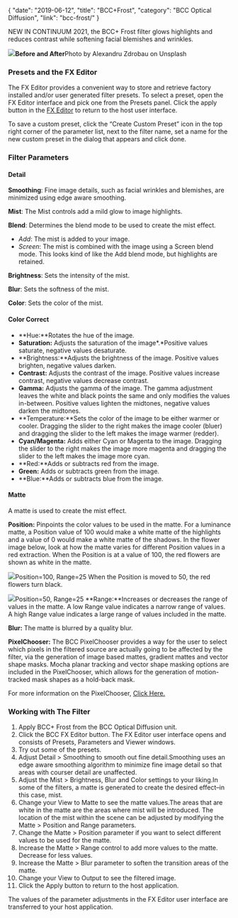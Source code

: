 {
"date": "2019-06-12",
"title": "BCC+Frost",
"category": "BCC Optical Diffusion",
"link": "bcc-frost/"
}

 
NEW IN CONTINUUM 2021, the BCC+ Frost filter glows highlights and reduces contrast while softening facial blemishes and wrinkles. 


![](https://borisfx-com-res.cloudinary.com/image/upload//documentation/continuum/uploads/2020/10/Image_230.png)**Before and After**Photo by Alexandru Zdrobau on Unsplash 
### Presets and the FX Editor


The FX Editor provides a convenient way to store and retrieve factory installed and/or user generated filter presets. To select a preset, open the FX Editor interface and pick one from the Presets panel. Click the apply button in the [FX Editor](/documentation/continuum/bcc-fx-editor) to return to the host user interface. 


To save a custom preset, click the “Create Custom Preset” icon in the top right corner of the parameter list, next to the filter name, set a name for the new custom preset in the dialog that appears and click done. 



### Filter Parameters


#### Detail


**Smoothing**: Fine image details, such as facial wrinkles and blemishes, are minimized using edge aware smoothing.


**Mist**: The Mist controls add a mild glow to image highlights.


**Blend**: Determines the blend mode to be used to create the mist effect.


* *Add*: The mist is added to your image.
* *Screen*: The mist is combined with the image using a Screen blend mode. This looks kind of like the Add blend mode, but highlights are retained.


**Brightness**: Sets the intensity of the mist.


**Blur**: Sets the softness of the mist.


**Color**: Sets the color of the mist.


#### Color Correct


* **Hue:**Rotates the hue of the image.
* **Saturation:** Adjusts the saturation of the image*.*Positive values saturate, negative values desaturate.
* **Brightness:**Adjusts the brightness of the image. Positive values brighten, negative values darken.
* **Contrast:** Adjusts the contrast of the image. Positive values increase contrast, negative values decrease contrast.
* **Gamma:** Adjusts the gamma of the image. The gamma adjustment leaves the white and black points the same and only modifies the values in-between. Positive values lighten the midtones, negative values darken the midtones.
* **Temperature:**Sets the color of the image to be either warmer or cooler. Dragging the slider to the right makes the image cooler (bluer) and dragging the slider to the left makes the image warmer (redder).
* **Cyan/Magenta:** Adds either Cyan or Magenta to the image. Dragging the slider to the right makes the image more magenta and dragging the slider to the left makes the image more cyan.
* **Red:**Adds or subtracts red from the image.
* **Green:** Adds or subtracts green from the image.
* **Blue:**Adds or subtracts blue from the image.


#### Matte


 A matte is used to create the mist effect. 


**Position:** Pinpoints the color values to be used in the matte. For a luminance matte, a Position value of 100 would make a white matte of the highlights and a value of 0 would make a white matte of the shadows. In the flower image below, look at how the matte varies for different Position values in a red extraction. When the Position is at a value of 100, the red flowers are shown as white in the matte.


![](https://borisfx-com-res.cloudinary.com/image/upload//documentation/continuum/uploads/2020/10/Image_349.gif)Position=100, Range=25
When the Position is moved to 50, the red flowers turn black.


![](https://borisfx-com-res.cloudinary.com/image/upload//documentation/continuum/uploads/2020/10/Image_350.gif)Position=50, Range=25
**Range:**Increases or decreases the range of values in the matte. A low Range value indicates a narrow range of values. A high Range value indicates a large range of values included in the matte.


**Blur:** The matte is blurred by a quality blur.


**PixelChooser:**  The BCC PixelChooser provides a way for the user to select which pixels in the filtered source are actually going to be affected by the filter, via the generation of image based mattes, gradient mattes and vector shape masks. Mocha planar tracking and vector shape masking options are included in the PixelChooser, which allows for the generation of motion-tracked mask shapes as a hold-back mask. 


For more information on the PixelChooser, [Click Here.﻿](/documentation/continuum/)


### Working with The Filter


1. Apply BCC+ Frost from the BCC Optical Diffusion unit.
2. Click the BCC FX Editor button. The FX Editor user interface opens and consists of Presets, Parameters and Viewer windows.
3. Try out some of the presets.
4. Adjust Detail > Smoothing to smooth out fine detail.Smoothing uses an edge aware smoothing algorithm to minimize fine image detail so that areas with courser detail are unaffected.
5. Adjust the Mist > Brightness, Blur and Color settings to your liking.In some of the filters, a matte is generated to create the desired effect–in this case, mist.
6. Change your View to Matte to see the matte values.The areas that are white in the matte are the areas where mist will be introduced. The location of the mist within the scene can be adjusted by modifying the Matte > Position and Range parameters.
7. Change the Matte > Position parameter if you want to select different values to be used for the matte.
8. Increase the Matte > Range control to add more values to the matte. Decrease for less values.
9. Increase the Matte > Blur parameter to soften the transition areas of the matte.
10. Change your View to Output to see the filtered image.
11. Click the Apply button to return to the host application.


The values of the parameter adjustments in the FX Editor user interface are transferred to your host application.


